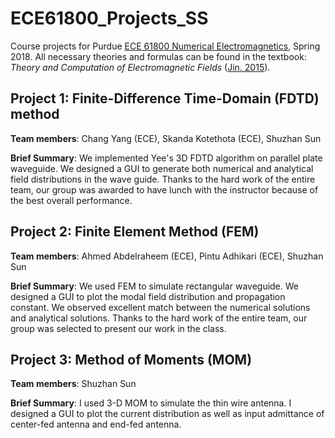 # ECE61800_Projects_SS
Course projects for Purdue [ECE 61800 Numerical Electromagnetics][ECE618], Spring 2018. All necessary theories and formulas can be found in the textbook: *Theory and Computation of Electromagnetic Fields* ([Jin. 2015][Jin2015]).

## Project 1: Finite-Difference Time-Domain (FDTD) method
**Team members**: Chang Yang (ECE), Skanda Kotethota (ECE), Shuzhan Sun

**Brief Summary**: We implemented Yee's 3D FDTD algorithm on parallel plate waveguide. We designed a GUI to generate both numerical and analytical field distributions in the wave guide. Thanks to the hard work of the entire team, our group was awarded to have lunch with the instructor because of the best overall performance. 

## Project 2: Finite Element Method (FEM)
**Team members**: Ahmed Abdelraheem (ECE), Pintu Adhikari (ECE), Shuzhan Sun

**Brief Summary**: We used FEM to simulate rectangular waveguide. We designed a GUI to plot the modal field distribution and propagation constant. We observed excellent match between the numerical solutions and analytical solutions. Thanks to the hard work of the entire team, our group was selected to present our work in the class.

## Project 3: Method of Moments (MOM)
**Team members**: Shuzhan Sun

**Brief Summary**: I used 3-D MOM to simulate the thin wire antenna. I designed a GUI to plot the current distribution as well as input admittance of center-fed antenna and end-fed antenna.

[ECE618]: https://engineering.purdue.edu/~djiao/ee618/index.html
[Jin2015]: https://www.wiley.com/en-us/Theory+and+Computation+of+Electromagnetic+Fields%2C+2nd+Edition-p-9781119108092
